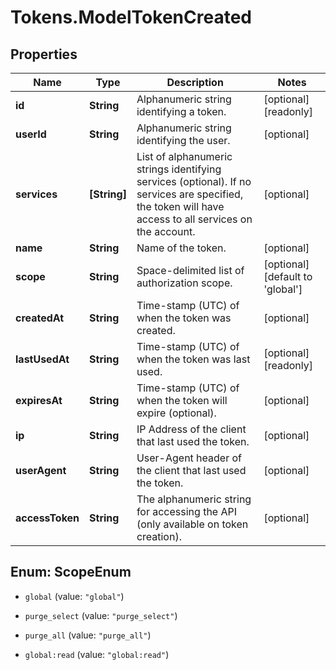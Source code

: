 # Tokens.ModelTokenCreated

## Properties

Name | Type | Description | Notes
------------ | ------------- | ------------- | -------------
**id** | **String** | Alphanumeric string identifying a token. | [optional] [readonly] 
**userId** | **String** | Alphanumeric string identifying the user. | [optional] 
**services** | **[String]** | List of alphanumeric strings identifying services (optional). If no services are specified, the token will have access to all services on the account.  | [optional] 
**name** | **String** | Name of the token. | [optional] 
**scope** | **String** | Space-delimited list of authorization scope. | [optional] [default to &#39;global&#39;]
**createdAt** | **String** | Time-stamp (UTC) of when the token was created. | [optional] 
**lastUsedAt** | **String** | Time-stamp (UTC) of when the token was last used. | [optional] [readonly] 
**expiresAt** | **String** | Time-stamp (UTC) of when the token will expire (optional). | [optional] 
**ip** | **String** | IP Address of the client that last used the token. | [optional] 
**userAgent** | **String** | User-Agent header of the client that last used the token. | [optional] 
**accessToken** | **String** | The alphanumeric string for accessing the API (only available on token creation). | [optional] 



## Enum: ScopeEnum


* `global` (value: `"global"`)

* `purge_select` (value: `"purge_select"`)

* `purge_all` (value: `"purge_all"`)

* `global:read` (value: `"global:read"`)




